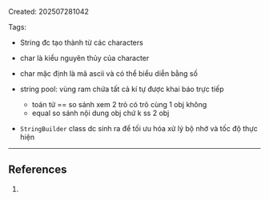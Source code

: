 Created: 202507281042

Tags: 


- String đc tạo thành từ các characters
- char là kiểu nguyên thủy của character
- char mặc định là mã ascii và có thể biểu diễn bằng số
- string pool: vùng ram chứa tất cả kí tự được khai báo trực tiếp
	- toán tử == so sánh xem 2 trỏ có trỏ cùng 1 obj không
	- equal so sánh nội dung obj chứ k ss 2 obj 

- `StringBuilder` class dc sinh ra để tối ưu hóa xử lý bộ nhớ và tốc độ thực hiện
-----
## References
1.
